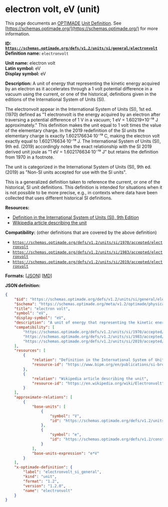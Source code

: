 # electron volt, eV (unit)

This page documents an [OPTIMADE](https://www.optimade.org/) [Unit Definition](https://schemas.optimade.org/#definitions). See [https://schemas.optimade.org/](https://schemas.optimade.org/) for more information.

**ID: [`https://schemas.optimade.org/defs/v1.2/units/si/general/electronvolt`](https://schemas.optimade.org/defs/v1.2/units/si/general/electronvolt.md)**  
**Definition name:** `electronvolt`

**Unit name:** electron volt  
**Latin symbol:** eV  
**Display symbol:** eV  
  
**Description:** A unit of energy that representing the kinetic energy acquired by an electron as it accelerates through a 1 volt potential difference in a vacuum using the current, or one of the historical, definitions given in the editions of the International System of Units (SI).

The electronvolt appear in the International System of Units (SI), 1st ed. (1970) defined as "1 electronvolt is the energy acquired by an electron after traversing a potential difference of 1 V in a vacuum; 1 eV = 1.60219×10⁻¹⁹ J approximately."
This definition makes the unit equal to 1 volt times the value of the elementary charge.
In the 2019 redefinition of the SI units the elementary charge is exactly 1.602176634·10⁻¹⁹ C, making the electron volt exactly equal to 1.602176634·10⁻¹⁹ J.
The International System of Units (SI), 9th ed. (2019) accordingly notes the exact relationship with the SI 2019 derived unit joule as "1 eV = 1.602176634·10⁻¹⁹ J" but retains the definition from 1970 in a footnote.

The unit is categorized in the International System of Units (SI), 9th ed. (2019) as "Non-SI units accepted for use with the SI units".

This is a generalized definition taken to reference the current, or one of the historical, SI unit definitions.
This definition is intended for situations when it is not possible to be more precise, e.g., in contexts where data have been collected that uses different historical SI definitions.

**Resources:**

- [Definition in the International System of Units (SI), 9th Edition](https://www.bipm.org/en/publications/si-brochure)
- [Wikipedia article describing the unit](https://en.wikipedia.org/wiki/Electronvolt)


**Compatibility:** (other definitions that are covered by the above definition)

- [`https://schemas.optimade.org/defs/v1.2/units/si/1970/accepted/electronvolt`](https://schemas.optimade.org/defs/v1.2/units/si/1970/accepted/electronvolt.md)
- [`https://schemas.optimade.org/defs/v1.2/units/si/1983/accepted/electronvolt`](https://schemas.optimade.org/defs/v1.2/units/si/1983/accepted/electronvolt.md)
- [`https://schemas.optimade.org/defs/v1.2/units/si/2019/accepted/electronvolt`](https://schemas.optimade.org/defs/v1.2/units/si/2019/accepted/electronvolt.md)


**Formats:** [[JSON](electronvolt.json)] [[MD](electronvolt.md)]

**JSON definition:**

``` json
{
    "$id": "https://schemas.optimade.org/defs/v1.2/units/si/general/electronvolt",
    "$schema": "https://schemas.optimade.org/meta/v1.2/optimade/physical_unit_definition.json",
    "title": "electron volt",
    "symbol": "eV",
    "display-symbol": "eV",
    "description": "A unit of energy that representing the kinetic energy acquired by an electron as it accelerates through a 1 volt potential difference in a vacuum using the current, or one of the historical, definitions given in the editions of the International System of Units (SI).\n\nThe electronvolt appear in the International System of Units (SI), 1st ed. (1970) defined as \"1 electronvolt is the energy acquired by an electron after traversing a potential difference of 1 V in a vacuum; 1 eV = 1.60219\u00d710\u207b\u00b9\u2079 J approximately.\"\nThis definition makes the unit equal to 1 volt times the value of the elementary charge.\nIn the 2019 redefinition of the SI units the elementary charge is exactly 1.602176634\u00b710\u207b\u00b9\u2079 C, making the electron volt exactly equal to 1.602176634\u00b710\u207b\u00b9\u2079 J.\nThe International System of Units (SI), 9th ed. (2019) accordingly notes the exact relationship with the SI 2019 derived unit joule as \"1 eV = 1.602176634\u00b710\u207b\u00b9\u2079 J\" but retains the definition from 1970 in a footnote.\n\nThe unit is categorized in the International System of Units (SI), 9th ed. (2019) as \"Non-SI units accepted for use with the SI units\".\n\nThis is a generalized definition taken to reference the current, or one of the historical, SI unit definitions.\nThis definition is intended for situations when it is not possible to be more precise, e.g., in contexts where data have been collected that uses different historical SI definitions.",
    "compatibility": [
        "https://schemas.optimade.org/defs/v1.2/units/si/1970/accepted/electronvolt",
        "https://schemas.optimade.org/defs/v1.2/units/si/1983/accepted/electronvolt",
        "https://schemas.optimade.org/defs/v1.2/units/si/2019/accepted/electronvolt"
    ],
    "resources": [
        {
            "relation": "Definition in the International System of Units (SI), 9th Edition",
            "resource-id": "https://www.bipm.org/en/publications/si-brochure"
        },
        {
            "relation": "Wikipedia article describing the unit",
            "resource-id": "https://en.wikipedia.org/wiki/Electronvolt"
        }
    ],
    "approximate-relations": [
        {
            "base-units": [
                {
                    "symbol": "V",
                    "id": "https://schemas.optimade.org/defs/v1.2/units/si/general/volt"
                },
                {
                    "symbol": "e",
                    "id": "https://schemas.optimade.org/defs/v1.2/constants/codata/2018/electromagnetic/elementarycharge"
                }
            ],
            "base-units-expression": "e*V"
        }
    ],
    "x-optimade-definition": {
        "label": "electronvolt_si_general",
        "kind": "unit",
        "format": "1.2",
        "version": "1.2.0",
        "name": "electronvolt"
    }
}
```